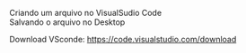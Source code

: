 Criando um arquivo no VisualSudio Code<br>
Salvando o arquivo no Desktop 

Download VSconde: https://code.visualstudio.com/download
